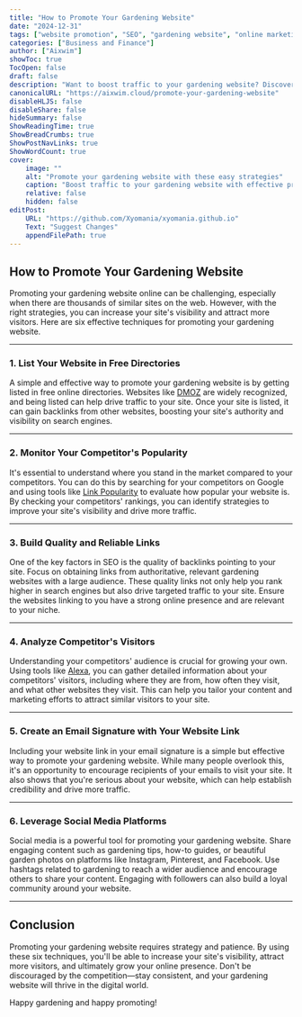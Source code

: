 ```yaml
---
title: "How to Promote Your Gardening Website"
date: "2024-12-31"
tags: ["website promotion", "SEO", "gardening website", "online marketing", "digital marketing"]
categories: ["Business and Finance"]
author: ["Aixwim"]
showToc: true
TocOpen: false
draft: false
description: "Want to boost traffic to your gardening website? Discover six effective techniques for promoting your gardening site and reaching a wider audience."
canonicalURL: "https://aixwim.cloud/promote-your-gardening-website"
disableHLJS: false
disableShare: false
hideSummary: false
ShowReadingTime: true
ShowBreadCrumbs: true
ShowPostNavLinks: true
ShowWordCount: true
cover:
    image: ""
    alt: "Promote your gardening website with these easy strategies"
    caption: "Boost traffic to your gardening website with effective promotional strategies."
    relative: false
    hidden: false
editPost:
    URL: "https://github.com/Xyomania/xyomania.github.io"
    Text: "Suggest Changes"
    appendFilePath: true
---
```


## How to Promote Your Gardening Website  

Promoting your gardening website online can be challenging, especially when there are thousands of similar sites on the web. However, with the right strategies, you can increase your site's visibility and attract more visitors. Here are six effective techniques for promoting your gardening website.

---

### 1. **List Your Website in Free Directories**  

A simple and effective way to promote your gardening website is by getting listed in free online directories. Websites like [DMOZ](https://www.dmoz.com) are widely recognized, and being listed can help drive traffic to your site. Once your site is listed, it can gain backlinks from other websites, boosting your site's authority and visibility on search engines.  

---

### 2. **Monitor Your Competitor's Popularity**  

It's essential to understand where you stand in the market compared to your competitors. You can do this by searching for your competitors on Google and using tools like [Link Popularity](http://www.linkpopularity.com) to evaluate how popular your website is. By checking your competitors' rankings, you can identify strategies to improve your site's visibility and drive more traffic.  

---

### 3. **Build Quality and Reliable Links**  

One of the key factors in SEO is the quality of backlinks pointing to your site. Focus on obtaining links from authoritative, relevant gardening websites with a large audience. These quality links not only help you rank higher in search engines but also drive targeted traffic to your site. Ensure the websites linking to you have a strong online presence and are relevant to your niche.  

---

### 4. **Analyze Competitor's Visitors**  

Understanding your competitors' audience is crucial for growing your own. Using tools like [Alexa](https://www.alexa.com), you can gather detailed information about your competitors' visitors, including where they are from, how often they visit, and what other websites they visit. This can help you tailor your content and marketing efforts to attract similar visitors to your site.  

---

### 5. **Create an Email Signature with Your Website Link**  

Including your website link in your email signature is a simple but effective way to promote your gardening website. While many people overlook this, it's an opportunity to encourage recipients of your emails to visit your site. It also shows that you're serious about your website, which can help establish credibility and drive more traffic.  

---

### 6. **Leverage Social Media Platforms**  

Social media is a powerful tool for promoting your gardening website. Share engaging content such as gardening tips, how-to guides, or beautiful garden photos on platforms like Instagram, Pinterest, and Facebook. Use hashtags related to gardening to reach a wider audience and encourage others to share your content. Engaging with followers can also build a loyal community around your website.  

---

## Conclusion  

Promoting your gardening website requires strategy and patience. By using these six techniques, you'll be able to increase your site's visibility, attract more visitors, and ultimately grow your online presence. Don't be discouraged by the competition—stay consistent, and your gardening website will thrive in the digital world.

Happy gardening and happy promoting!
